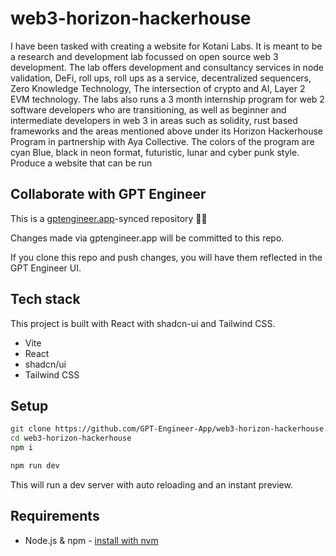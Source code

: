 # web3-horizon-hackerhouse

I have been tasked with creating a website for Kotani Labs. It is meant to be a research and development lab focussed on open source web 3 development. The lab offers development and consultancy services in node validation, DeFi, roll ups, roll ups as a service, decentralized sequencers, Zero Knowledge Technology, The intersection of crypto and AI, Layer 2 EVM technology. The labs also runs a 3 month internship program for web 2 software developers who are transitioning, as well as beginner and intermediate developers in web 3 in areas such as solidity, rust based frameworks and the areas mentioned above under its Horizon Hackerhouse Program in partnership with Aya Collective. The colors of the program are cyan Blue, black in neon format, futuristic, lunar and cyber punk style. Produce a website that can be run 

## Collaborate with GPT Engineer

This is a [gptengineer.app](https://gptengineer.app)-synced repository 🌟🤖

Changes made via gptengineer.app will be committed to this repo.

If you clone this repo and push changes, you will have them reflected in the GPT Engineer UI.

## Tech stack

This project is built with React with shadcn-ui and Tailwind CSS.

- Vite
- React
- shadcn/ui
- Tailwind CSS

## Setup

```sh
git clone https://github.com/GPT-Engineer-App/web3-horizon-hackerhouse.git
cd web3-horizon-hackerhouse
npm i
```

```sh
npm run dev
```

This will run a dev server with auto reloading and an instant preview.

## Requirements

- Node.js & npm - [install with nvm](https://github.com/nvm-sh/nvm#installing-and-updating)
